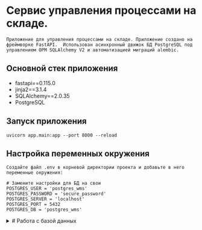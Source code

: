 # Сервис управления процессами на складе.
`Приложение для управления процессами на складе. Приложение создано на фреймворке FastAPI. 
Использован асинхронный движок БД PostgreSQL под управлением ОРМ SQLAlchemy V2 и автоматизацией миграций alembic.`

## Основной стек приложения

* fastapi==0.115.0
* jinja2==3.1.4
* SQLAlchemy==2.0.35
* PostgreSQL



## Запуск приложения

`
uvicorn app.main:app --port 8000 --reload
`

## Настройка переменных окружения

`Создайте файл .env в корневой директории проекта и добавьте в него переменные окружения:`

```
# Замените настройки для БД на свои 
POSTGRES_USER = 'postgres_wms'
POSTGRES_PASSWORD = 'secure_password'
POSTGRES_SERVER = 'localhost'
POSTGRES_PORT = 5432
POSTGRES_DB = 'postgres_wms'
```

<details>
<summary># Работа с базой данных  </summary>

`Документация по подключению БД через SQLAlchemy`

https://docs.sqlalchemy.org/en/20/core/engines.html#backend-specific-urls

## Создание пользователя для PostgreSQL на linux

### Шаг 1: Установка PostgreSQL (если еще не установлено)
`Данная инструкция не предусмотрена текущей документацией`

### Шаг 2: Вход в систему PostgreSQL

1. **Переключитесь на пользователя `postgres`:**
   PostgreSQL устанавливает специального пользователя с именем `postgres`, который имеет право управлять БД.

```bash
sudo -i -u postgres
````

2. **Запустите консоль psql:**

```bash
psql
````
### Шаг 3: Создание пользователя

Для создания нового пользователя выполните следующую команду в консоли `psql`:

`
CREATE USER имя_пользователя WITH PASSWORD 'ваш_пароль';
`
#### Пример:
```sql
CREATE USER postgres_wms WITH PASSWORD 'postgres_wms';
```
#### Ожидаемый результат:

`CREATE ROLE`

### Шаг 4: Создание БД и передача прав созданному пользователю

Для создания БД выполните следующую команду в консоли `psql`:

`
CREATE DATABASE имя_БД OWNER имя_пользователя ENCODING 'UTF8';
`
#### Пример:
```sql
CREATE DATABASE postgres_wms OWNER postgres_wms ENCODING 'UTF8';
```
#### Ожидаемый результат:

`CREATE DATABASE`

### Заключение

`Вы успешно создали нового пользователя и базу данных в PostgreSQL на Linux`

`Для выхода из консоли PostgreSQL используйте команду:`

```bash
\q
````
в терминале IDE Pycharm 
```bash
exit
````
## Создание миграций

### Шаг 1: создание среды миграции для асинхронной поддержки

Для создания среды миграции выполните команду:
```bash
alembic init -t async app/migrations
````
### Шаг2: Изменить настройки alembic.ini

* Измените опцию sqlalchemy.url в файле alembic.ini на URL подключения к БД: 

sqlalchemy.url = postgresql+asyncpg://имя_пользователя:пароль@localhost:5432/имя_БД

* Изменить настройки env.py target_metadata = None на: 

```
from app.core.backend.db import Base
from app.data.models import *

target_metadata = Base.metadata
```

* Выполнить первую миграцию командой

```bash
alembic revision --autogenerate -m "Initial migration"
```

* Выполнить команду: "alembic upgrade head" - применение самой последней созданной миграции
`Эта команда запустит все миграции, которые еще не были применены к вашей базе данных, начиная с последней созданной миграции.`

### основные команды в Alembic:

* alembic upgrade +2 две версии включая текущую для апгрейда
* alembic downgrade -1 на предыдущую для даунгрейда
* alembic current получить информацию о текущей версии
* alembic history --verbose история миграций, более подробнее можно почитать в документации.
* alembic downgrade base даунгрейд в самое начало миграций
* alembic upgrade head применение самой последней созданной миграции

</details>